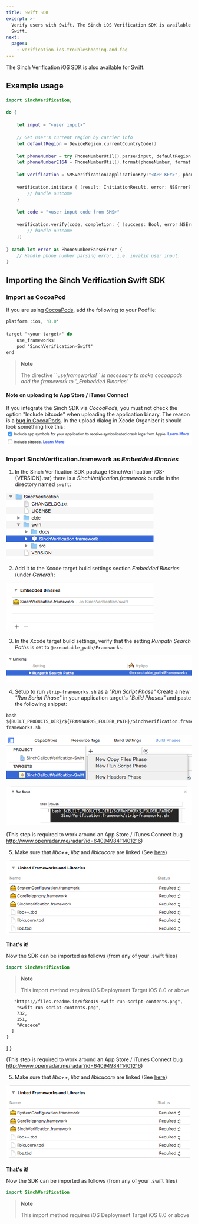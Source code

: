 ```yaml
---
title: Swift SDK
excerpt: >-
  Verify users with Swift. The Sinch iOS Verification SDK is available for
  Swift.
next:
  pages:
    - verification-ios-troubleshooting-and-faq
---
```


The Sinch Verification iOS SDK is also available for [Swift](https://developer.apple.com/).

## Example usage

```swift
import SinchVerification;

do {

    let input = "<user input>"

    // Get user's current region by carrier info
    let defaultRegion = DeviceRegion.currentCountryCode()

    let phoneNumber = try PhoneNumberUtil().parse(input, defaultRegion:defaultRegion)
    let phoneNumberE164 = PhoneNumberUtil().format(phoneNumber, format: PhoneNumberFormat.E164)

    let verification = SMSVerification(applicationKey:"<APP KEY>", phoneNumber: phoneNumberInE164)

    verification.initiate { (result: InitiationResult, error: NSError?) -> Void in
        // handle outcome
    }

    let code = "<user input code from SMS>"

    verification.verify(code, completion: { (success: Bool, error:NSError?) -> Void in
        // handle outcome
    })

} catch let error as PhoneNumberParseError {
    // Handle phone number parsing error, i.e. invalid user input.
}
```

## Importing the Sinch Verification Swift SDK

### Import as CocoaPod

If you are using [CocoaPods](http://www.cocoapods.org), add the following to your Podfile:

```objectivec
platform :ios, '8.0'

target '<your target>' do
    use_frameworks!
    pod 'SinchVerification-Swift'
end
```

> **Note**
>
> The directive \`\`use*frameworks\!\`\` is necessary to make cocoapods add the framework to '\_Embedded Binaries*'

#### Note on uploading to App Store / iTunes Connect

If you integrate the Sinch SDK via _CocoaPods_, you must not check the option "Include bitcode" when uploading the application binary. The reason is a [bug in CocoaPods](https://github.com/CocoaPods/CocoaPods/issues/4624). In the upload dialog in Xcode Organizer it should look something like this:
![swift-dont-include-bitcode-upload.png](images\ebf587e-swift-dont-include-bitcode-upload.png)

### Import SinchVerification.framework as _Embedded Binaries_

1.  In the Sinch Verification SDK package (SinchVerification-iOS-{VERSION}.tar) there is a _SinchVerification.framework_ bundle in the directory named `swift`:

![add-frameworks-package-structure.png](images\2cbde47-add-frameworks-package-structure.png)

2.  Add it to the Xcode target build settings section _Embedded Binaries_ (under _General_):

![add-frameworks-embedded-binaries.png](images\089382c-add-frameworks-embedded-binaries.png)

3.  In the Xcode target build settings, verify that the setting _Runpath Search Paths_ is set to `@executable_path/Frameworks`.

![add-frameworks-search-paths.png](images\e0bad42-add-frameworks-search-paths.png)

4.  Setup to run `strip-frameworks.sh` as a _"Run Script Phase"_
    Create a new _"Run Script Phase"_ in your application target's _"Build Phases"_ and paste the following snippet:

```shell
bash ${BUILT_PRODUCTS_DIR}/${FRAMEWORKS_FOLDER_PATH}/SinchVerification.framework/strip-frameworks.sh
```

![swift-run-script-add.png](images\d73dab6-swift-run-script-add.png)

![swift-run-script-contents.png](images\0f8e419-swift-run-script-contents.png)

(This step is required to work around an App Store / iTunes Connect bug http://www.openradar.me/radar?id=6409498411401216)

5.  Make sure that _libc++_, _libz_ and _libicucore_ are linked (See [here](doc:verification-ios-first-time-setup))

![link-binary-with-libraries-xcode.png](images\9b2867b-link-binary-with-libraries-xcode.png)

**That's it\!**

Now the SDK can be imported as follows (from any of your .swift files)

```swift
import SinchVerification
```

> **Note**
>
> This import method requires iOS Deployment Target iOS 8.0 or above

       "https://files.readme.io/0f8e419-swift-run-script-contents.png",
        "swift-run-script-contents.png",
        732,
        151,
        "#cecece"
      ]
    }

]
}

(This step is required to work around an App Store / iTunes Connect bug http://www.openradar.me/radar?id=6409498411401216)

5.  Make sure that _libc++_, _libz_ and _libicucore_ are linked (See [here](doc:verification-ios-first-time-setup))

![link-binary-with-libraries-xcode.png](images\9b2867b-link-binary-with-libraries-xcode.png)

**That's it\!**

Now the SDK can be imported as follows (from any of your .swift files)

```swift
import SinchVerification
```

> **Note**
>
> This import method requires iOS Deployment Target iOS 8.0 or above
